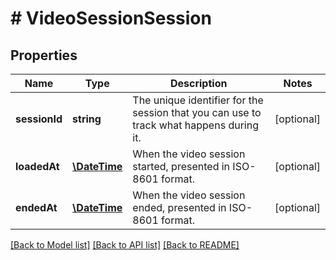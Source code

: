 # # VideoSessionSession

## Properties

Name | Type | Description | Notes
------------ | ------------- | ------------- | -------------
**sessionId** | **string** | The unique identifier for the session that you can use to track what happens during it. | [optional]
**loadedAt** | [**\DateTime**](\DateTime.md) | When the video session started, presented in ISO-8601 format. | [optional]
**endedAt** | [**\DateTime**](\DateTime.md) | When the video session ended, presented in ISO-8601 format. | [optional]

[[Back to Model list]](../../README.md#models) [[Back to API list]](../../README.md#endpoints) [[Back to README]](../../README.md)
